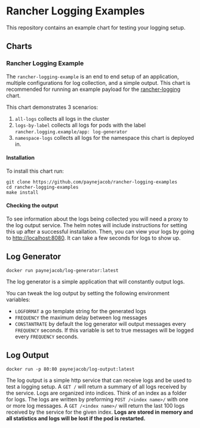 # Rancher Logging Examples

This repository contains an example chart for testing your logging setup.

## Charts

### Rancher Logging Example
The `rancher-logging-example` is an end to end setup of an application, multiple configurations for log collection, and a simple output. This chart is recommended for running an example payload for the [rancher-logging](https://rancher.com/docs/rancher/v2.x/en/logging/v2.5/) chart.  

This chart demonstrates 3 scenarios:

1. `all-logs` collects all logs in the cluster
2. `logs-by-label` collects all logs for pods with the label `rancher.logging.example/app: log-generator`
3. `namespace-logs` collects all logs for the namespace this chart is deployed in.

#### Installation
To install this chart run:

```shell
git clone https://github.com/paynejacob/rancher-logging-examples
cd rancher-logging-examples
make install
```


#### Checking the output
 
To see information about the logs being collected you will need a proxy to the log output service.  The helm notes will include instructions for setting this up after a successful installation. Then, you can view your logs by going to [http://localhost:8080](http://localhost:8080).  It can take a few seconds for logs to show up.

## Log Generator

`docker run paynejacob/log-generator:latest`

The log generator is a simple application that will constantly output logs.  

You can tweak the log output by setting the following environment variables:

- `LOGFORMAT` a go template string for the generated logs
- `FREQUENCY` the maximum delay between log messages
- `CONSTANTRATE` by default the log generator will output messages every `FREQUENCY` seconds.  If this variable is set to true messages will be logged every `FREQUENCY` seconds.

## Log Output

`docker run -p 80:80 paynejacob/log-output:latest`

The log output is a simple http service that can receive logs and be used to test a logging setup. A `GET /` will return a summary of all logs received by the service. Logs are organized into indices.  Think of an index as a folder for logs. The logs are written by preforming `POST /<index name>/` with one or more log messages.  A `GET /<index name>/` will return the last 100 logs received by the service for the given index. **Logs are stored in memory and all statistics and logs will be lost if the pod is restarted.**
